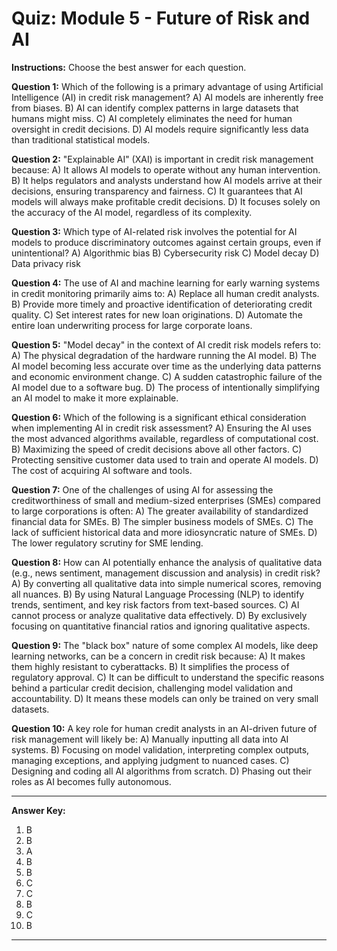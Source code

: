 # Quiz: Module 5 - Future of Risk and AI

**Instructions:** Choose the best answer for each question.

**Question 1:**
Which of the following is a primary advantage of using Artificial Intelligence (AI) in credit risk management?
A) AI models are inherently free from biases.
B) AI can identify complex patterns in large datasets that humans might miss.
C) AI completely eliminates the need for human oversight in credit decisions.
D) AI models require significantly less data than traditional statistical models.

**Question 2:**
"Explainable AI" (XAI) is important in credit risk management because:
A) It allows AI models to operate without any human intervention.
B) It helps regulators and analysts understand how AI models arrive at their decisions, ensuring transparency and fairness.
C) It guarantees that AI models will always make profitable credit decisions.
D) It focuses solely on the accuracy of the AI model, regardless of its complexity.

**Question 3:**
Which type of AI-related risk involves the potential for AI models to produce discriminatory outcomes against certain groups, even if unintentional?
A) Algorithmic bias
B) Cybersecurity risk
C) Model decay
D) Data privacy risk

**Question 4:**
The use of AI and machine learning for early warning systems in credit monitoring primarily aims to:
A) Replace all human credit analysts.
B) Provide more timely and proactive identification of deteriorating credit quality.
C) Set interest rates for new loan originations.
D) Automate the entire loan underwriting process for large corporate loans.

**Question 5:**
"Model decay" in the context of AI credit risk models refers to:
A) The physical degradation of the hardware running the AI model.
B) The AI model becoming less accurate over time as the underlying data patterns and economic environment change.
C) A sudden catastrophic failure of the AI model due to a software bug.
D) The process of intentionally simplifying an AI model to make it more explainable.

**Question 6:**
Which of the following is a significant ethical consideration when implementing AI in credit risk assessment?
A) Ensuring the AI uses the most advanced algorithms available, regardless of computational cost.
B) Maximizing the speed of credit decisions above all other factors.
C) Protecting sensitive customer data used to train and operate AI models.
D) The cost of acquiring AI software and tools.

**Question 7:**
One of the challenges of using AI for assessing the creditworthiness of small and medium-sized enterprises (SMEs) compared to large corporations is often:
A) The greater availability of standardized financial data for SMEs.
B) The simpler business models of SMEs.
C) The lack of sufficient historical data and more idiosyncratic nature of SMEs.
D) The lower regulatory scrutiny for SME lending.

**Question 8:**
How can AI potentially enhance the analysis of qualitative data (e.g., news sentiment, management discussion and analysis) in credit risk?
A) By converting all qualitative data into simple numerical scores, removing all nuances.
B) By using Natural Language Processing (NLP) to identify trends, sentiment, and key risk factors from text-based sources.
C) AI cannot process or analyze qualitative data effectively.
D) By exclusively focusing on quantitative financial ratios and ignoring qualitative aspects.

**Question 9:**
The "black box" nature of some complex AI models, like deep learning networks, can be a concern in credit risk because:
A) It makes them highly resistant to cyberattacks.
B) It simplifies the process of regulatory approval.
C) It can be difficult to understand the specific reasons behind a particular credit decision, challenging model validation and accountability.
D) It means these models can only be trained on very small datasets.

**Question 10:**
A key role for human credit analysts in an AI-driven future of risk management will likely be:
A) Manually inputting all data into AI systems.
B) Focusing on model validation, interpreting complex outputs, managing exceptions, and applying judgment to nuanced cases.
C) Designing and coding all AI algorithms from scratch.
D) Phasing out their roles as AI becomes fully autonomous.

---
**Answer Key:**
1.  B
2.  B
3.  A
4.  B
5.  B
6.  C
7.  C
8.  B
9.  C
10. B
---
